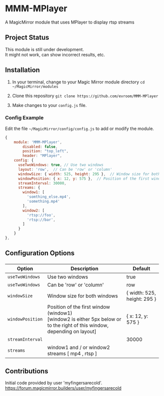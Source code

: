 # MMM-MPlayer
A MagicMirror module that uses MPlayer to display rtsp streams

## Project Status
This module is still under development.<br>
It might not work, can show incorrect results, etc.

## Installation
1. In your terminal, change to your Magic Mirror module directory `cd ~/MagicMirror/modules`

2. Clone this repository `git clone https://github.com/evroom/MMM-MPlayer`

3. Make changes to your `config.js` file.
### Config Example
Edit the file `~/MagicMirror/config/config.js` to add or modify the module.
```javascript
{
	module: 'MMM-MPlayer',
        disabled: false,
        position: "top_left",
        header: "MPlayer",
	config: {
	  useTwoWindows: true, // Use two windows
	  layout: 'row',  // Can be 'row' or 'column'
	  windowSize: { width: 525, height: 295 },  // Window size for both windows
	  windowPosition: { x: 12, y: 575 },  // Position of the first window (window1) [window2 is either 5px below or to the right of this window, depending on layout]
	  streamInterval: 30000,
	  streams: {
		window1: [
		  'somthing_else.mp4',
		  'something.mp4'
		],
		window2: [
		  'rtsp://foo',
		  'rtsp://bar',
		]
	  }
	}
},
```
## Configuration Options 
###
| Option | Description | Default |
| ------------- | ------------- | ------------- |
| `useTwoWindows`  | Use two windows | true |
| `useTwoWindows`  | Can be 'row' or 'column' | row |
| `windowSize`  | Window size for both windows | { width: 525, height: 295 } |
| `windowPosition`  | Position of the first window (window1)<br>[window2 is either 5px below or to the right of this window, depending on layout] | { x: 12, y: 575 } |
| `streamInterval`  |  | 30000 |
| `streams`  | window1 and / or window2 streams [ mp4 , rtsp ]  |  |
## Contributions
Initial code provided by user 'myfingersarecold'.<br>
https://forum.magicmirror.builders/user/myfingersarecold
